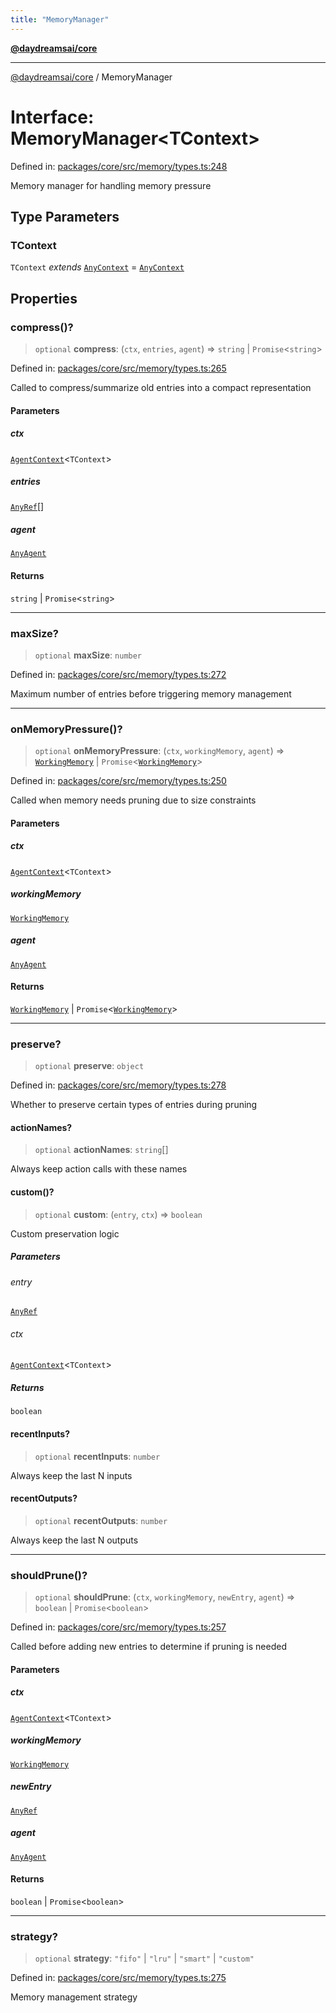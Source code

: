 ```yaml
---
title: "MemoryManager"
---
```


[**@daydreamsai/core**](./api-reference.md)

***

[@daydreamsai/core](./api-reference.md) / MemoryManager

# Interface: MemoryManager\<TContext\>

Defined in: [packages/core/src/memory/types.ts:248](https://github.com/dojoengine/daydreams/blob/cade502c379b7b9e103832026447c86310638fce/packages/core/src/memory/types.ts#L248)

Memory manager for handling memory pressure

## Type Parameters

### TContext

`TContext` *extends* [`AnyContext`](./AnyContext.md) = [`AnyContext`](./AnyContext.md)

## Properties

### compress()?

> `optional` **compress**: (`ctx`, `entries`, `agent`) => `string` \| `Promise`\<`string`\>

Defined in: [packages/core/src/memory/types.ts:265](https://github.com/dojoengine/daydreams/blob/cade502c379b7b9e103832026447c86310638fce/packages/core/src/memory/types.ts#L265)

Called to compress/summarize old entries into a compact representation

#### Parameters

##### ctx

[`AgentContext`](./AgentContext.md)\<`TContext`\>

##### entries

[`AnyRef`](./AnyRef.md)[]

##### agent

[`AnyAgent`](./AnyAgent.md)

#### Returns

`string` \| `Promise`\<`string`\>

***

### maxSize?

> `optional` **maxSize**: `number`

Defined in: [packages/core/src/memory/types.ts:272](https://github.com/dojoengine/daydreams/blob/cade502c379b7b9e103832026447c86310638fce/packages/core/src/memory/types.ts#L272)

Maximum number of entries before triggering memory management

***

### onMemoryPressure()?

> `optional` **onMemoryPressure**: (`ctx`, `workingMemory`, `agent`) => [`WorkingMemory`](./WorkingMemory.md) \| `Promise`\<[`WorkingMemory`](./WorkingMemory.md)\>

Defined in: [packages/core/src/memory/types.ts:250](https://github.com/dojoengine/daydreams/blob/cade502c379b7b9e103832026447c86310638fce/packages/core/src/memory/types.ts#L250)

Called when memory needs pruning due to size constraints

#### Parameters

##### ctx

[`AgentContext`](./AgentContext.md)\<`TContext`\>

##### workingMemory

[`WorkingMemory`](./WorkingMemory.md)

##### agent

[`AnyAgent`](./AnyAgent.md)

#### Returns

[`WorkingMemory`](./WorkingMemory.md) \| `Promise`\<[`WorkingMemory`](./WorkingMemory.md)\>

***

### preserve?

> `optional` **preserve**: `object`

Defined in: [packages/core/src/memory/types.ts:278](https://github.com/dojoengine/daydreams/blob/cade502c379b7b9e103832026447c86310638fce/packages/core/src/memory/types.ts#L278)

Whether to preserve certain types of entries during pruning

#### actionNames?

> `optional` **actionNames**: `string`[]

Always keep action calls with these names

#### custom()?

> `optional` **custom**: (`entry`, `ctx`) => `boolean`

Custom preservation logic

##### Parameters

###### entry

[`AnyRef`](./AnyRef.md)

###### ctx

[`AgentContext`](./AgentContext.md)\<`TContext`\>

##### Returns

`boolean`

#### recentInputs?

> `optional` **recentInputs**: `number`

Always keep the last N inputs

#### recentOutputs?

> `optional` **recentOutputs**: `number`

Always keep the last N outputs

***

### shouldPrune()?

> `optional` **shouldPrune**: (`ctx`, `workingMemory`, `newEntry`, `agent`) => `boolean` \| `Promise`\<`boolean`\>

Defined in: [packages/core/src/memory/types.ts:257](https://github.com/dojoengine/daydreams/blob/cade502c379b7b9e103832026447c86310638fce/packages/core/src/memory/types.ts#L257)

Called before adding new entries to determine if pruning is needed

#### Parameters

##### ctx

[`AgentContext`](./AgentContext.md)\<`TContext`\>

##### workingMemory

[`WorkingMemory`](./WorkingMemory.md)

##### newEntry

[`AnyRef`](./AnyRef.md)

##### agent

[`AnyAgent`](./AnyAgent.md)

#### Returns

`boolean` \| `Promise`\<`boolean`\>

***

### strategy?

> `optional` **strategy**: `"fifo"` \| `"lru"` \| `"smart"` \| `"custom"`

Defined in: [packages/core/src/memory/types.ts:275](https://github.com/dojoengine/daydreams/blob/cade502c379b7b9e103832026447c86310638fce/packages/core/src/memory/types.ts#L275)

Memory management strategy

